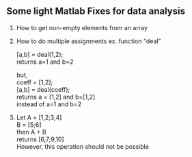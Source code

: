 ## Some light Matlab Fixes for data analysis

1) How to get non-empty elements from an array
2) How to do multiple assignments ex. function "deal" 

   [a,b] = deal(1,2);  
   returns a=1 and b=2  
    
   but,  
   coeff = [1,2];   
   [a,b] = deal(coeff);   
   returns a = [1,2] and b=[1,2]  
   instead of a=1 and b=2  

4) Let A = [1,2;3,4]    
   B = [5;6]    
   then A + B    
   returns [6,7;9,10]    
   However, this operation should not be possible 



